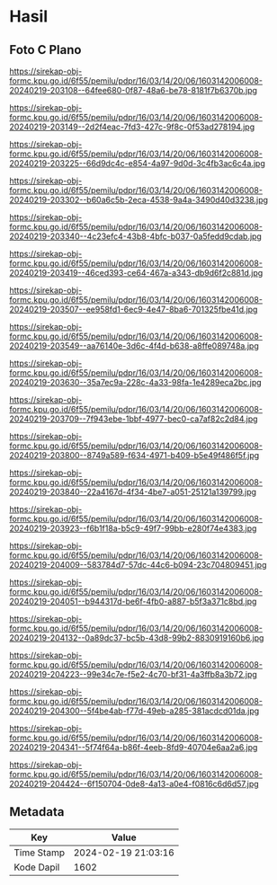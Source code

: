 # Hasil

## Foto C Plano

https://sirekap-obj-formc.kpu.go.id/6f55/pemilu/pdpr/16/03/14/20/06/1603142006008-20240219-203108--64fee680-0f87-48a6-be78-8181f7b6370b.jpg

https://sirekap-obj-formc.kpu.go.id/6f55/pemilu/pdpr/16/03/14/20/06/1603142006008-20240219-203149--2d2f4eac-7fd3-427c-9f8c-0f53ad278194.jpg

https://sirekap-obj-formc.kpu.go.id/6f55/pemilu/pdpr/16/03/14/20/06/1603142006008-20240219-203225--66d9dc4c-e854-4a97-9d0d-3c4fb3ac6c4a.jpg

https://sirekap-obj-formc.kpu.go.id/6f55/pemilu/pdpr/16/03/14/20/06/1603142006008-20240219-203302--b60a6c5b-2eca-4538-9a4a-3490d40d3238.jpg

https://sirekap-obj-formc.kpu.go.id/6f55/pemilu/pdpr/16/03/14/20/06/1603142006008-20240219-203340--4c23efc4-43b8-4bfc-b037-0a5fedd9cdab.jpg

https://sirekap-obj-formc.kpu.go.id/6f55/pemilu/pdpr/16/03/14/20/06/1603142006008-20240219-203419--46ced393-ce64-467a-a343-db9d6f2c881d.jpg

https://sirekap-obj-formc.kpu.go.id/6f55/pemilu/pdpr/16/03/14/20/06/1603142006008-20240219-203507--ee958fd1-6ec9-4e47-8ba6-701325fbe41d.jpg

https://sirekap-obj-formc.kpu.go.id/6f55/pemilu/pdpr/16/03/14/20/06/1603142006008-20240219-203549--aa76140e-3d6c-4f4d-b638-a8ffe089748a.jpg

https://sirekap-obj-formc.kpu.go.id/6f55/pemilu/pdpr/16/03/14/20/06/1603142006008-20240219-203630--35a7ec9a-228c-4a33-98fa-1e4289eca2bc.jpg

https://sirekap-obj-formc.kpu.go.id/6f55/pemilu/pdpr/16/03/14/20/06/1603142006008-20240219-203709--7f943ebe-1bbf-4977-bec0-ca7af82c2d84.jpg

https://sirekap-obj-formc.kpu.go.id/6f55/pemilu/pdpr/16/03/14/20/06/1603142006008-20240219-203800--8749a589-f634-4971-b409-b5e49f486f5f.jpg

https://sirekap-obj-formc.kpu.go.id/6f55/pemilu/pdpr/16/03/14/20/06/1603142006008-20240219-203840--22a4167d-4f34-4be7-a051-25121a139799.jpg

https://sirekap-obj-formc.kpu.go.id/6f55/pemilu/pdpr/16/03/14/20/06/1603142006008-20240219-203923--f6b1f18a-b5c9-49f7-99bb-e280f74e4383.jpg

https://sirekap-obj-formc.kpu.go.id/6f55/pemilu/pdpr/16/03/14/20/06/1603142006008-20240219-204009--583784d7-57dc-44c6-b094-23c704809451.jpg

https://sirekap-obj-formc.kpu.go.id/6f55/pemilu/pdpr/16/03/14/20/06/1603142006008-20240219-204051--b944317d-be6f-4fb0-a887-b5f3a371c8bd.jpg

https://sirekap-obj-formc.kpu.go.id/6f55/pemilu/pdpr/16/03/14/20/06/1603142006008-20240219-204132--0a89dc37-bc5b-43d8-99b2-8830919160b6.jpg

https://sirekap-obj-formc.kpu.go.id/6f55/pemilu/pdpr/16/03/14/20/06/1603142006008-20240219-204223--99e34c7e-f5e2-4c70-bf31-4a3ffb8a3b72.jpg

https://sirekap-obj-formc.kpu.go.id/6f55/pemilu/pdpr/16/03/14/20/06/1603142006008-20240219-204300--5f4be4ab-f77d-49eb-a285-381acdcd01da.jpg

https://sirekap-obj-formc.kpu.go.id/6f55/pemilu/pdpr/16/03/14/20/06/1603142006008-20240219-204341--5f74f64a-b86f-4eeb-8fd9-40704e6aa2a6.jpg

https://sirekap-obj-formc.kpu.go.id/6f55/pemilu/pdpr/16/03/14/20/06/1603142006008-20240219-204424--6f150704-0de8-4a13-a0e4-f0816c6d6d57.jpg


## Metadata

| Key        | Value               |
| ---------- | ------------------- |
| Time Stamp | 2024-02-19 21:03:16 |
| Kode Dapil | 1602                |



